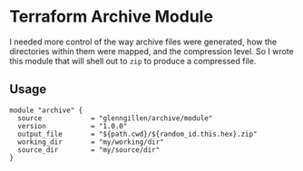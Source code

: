 # Terraform Archive Module

I needed more control of the way archive files were generated, how the
directories within them were mapped, and the compression level. So I 
wrote this module that will shell out to `zip` to produce a compressed
file.

## Usage

```hcl
module "archive" {
  source            = "glenngillen/archive/module"
  version           = "1.0.0"
  output_file       = "${path.cwd}/${random_id.this.hex}.zip"
  working_dir       = "my/working/dir"
  source_dir        = "my/source/dir"
}
```
